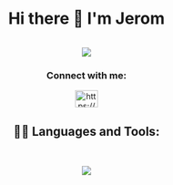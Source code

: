 
<h1 align="center">Hi there 👋 I'm Jerom <br/><br/>
<img src="https://readme-typing-svg.demolab.com?font=Fira+Code&weight=500&size=25&duration=2000&multiline=true&pause=1000&color=0A003E&center=true&width=450&height=100&lines=Python+programmer;Back-End+Developer;Computer+Science+student(2025);">
</h1>

<h3 align="center">Connect with me:</h3>
<p align="center">
<a href="https://linkedin.com/in/https://www.linkedin.com/in/jerom-manthara-b5b2b622b" target="blank"><img align="center" src="https://raw.githubusercontent.com/rahuldkjain/github-profile-readme-generator/master/src/images/icons/Social/linked-in-alt.svg" alt="https://www.linkedin.com/in/jerom-manthara-b5b2b622b/" height="30" width="40" /></a>
</p>

<h2 align="center"> 👨‍💻 Languages and Tools:</h2>
<br />
<p align="center">
  <a href="https://skillicons.dev">
    <img src="https://skillicons.dev/icons?i=vscode,python,django,c,java,git,github,bash,mysql,powershell,&perline=5" />
  </a>
</p>
<!--
**lordgrim18/lordgrim18** is a ✨ _special_ ✨ repository because its `README.md` (this file) appears on your GitHub profile.

Here are some ideas to get you started:

- 🔭 I’m currently working on ...
- 🌱 I’m currently learning ...
- 👯 I’m looking to collaborate on ...
- 🤔 I’m looking for help with ...
- 💬 Ask me about ...
- 📫 How to reach me: ...
- 😄 Pronouns: ...
- ⚡ Fun fact: ...
-->
